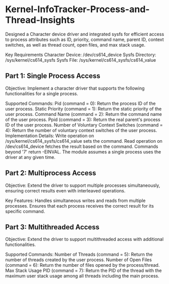 # Kernel-InfoTracker-Process-and-Thread-Insights
Designed a Character device driver and integrated sysfs for efficient access to process attributes such as ID, priority, command name, parent ID, context switches, as well as thread count, open files, and max stack usage.


Key Requirements
Character Device: /dev/cs614_device
Sysfs Directory: /sys/kernel/cs614_sysfs
Sysfs File: /sys/kernel/cs614_sysfs/cs614_value

## Part 1: Single Process Access
Objective: Implement a character driver that supports the following functionalities for a single process.

Supported Commands:
Pid (command = 0): Return the process ID of the user process.
Static Priority (command = 1): Return the static priority of the user process.
Command Name (command = 2): Return the command name of the user process.
Ppid (command = 3): Return the real parent's process ID of the user process.
Number of Voluntary Context Switches (command = 4): Return the number of voluntary context switches of the user process.
Implementation Details:
Write operation on /sys/kernel/cs614_sysfs/cs614_value sets the command.
Read operation on /dev/cs614_device fetches the result based on the command.
Commands beyond '7' return -EINVAL.
The module assumes a single process uses the driver at any given time.

## Part 2: Multiprocess Access
Objective: Extend the driver to support multiple processes simultaneously, ensuring correct results even with interleaved operations.

Key Features:
Handles simultaneous writes and reads from multiple processes.
Ensures that each process receives the correct result for its specific command.

## Part 3: Multithreaded Access
Objective: Extend the driver to support multithreaded access with additional functionalities.

Supported Commands:
Number of Threads (command = 5): Return the number of threads created by the user process.
Number of Open Files (command = 6): Return the number of files opened by the process/thread.
Max Stack Usage PID (command = 7): Return the PID of the thread with the maximum user stack usage among all threads including the main process.
